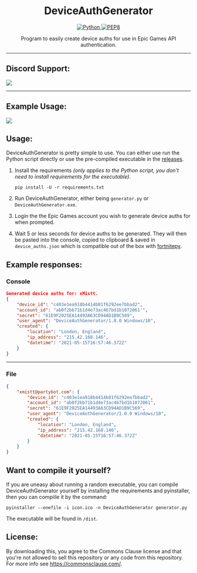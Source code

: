 <h1 align="center">DeviceAuthGenerator</h1>

<p align="center">
    <a href="https://www.python.org/downloads/" align="center">
        <img alt="Python" src="[https://img.shields.io/badge/python-3.6%20%7C%203.7%20%7C%203.8-blue](https://img.shields.io/badge/python-3.6%20%7C%203.7%20%7C%203.8%20%7C%203.9%20%7C%203.10%20%7C%203.11%20%7C%203.12-blue)">
    </a>
    <a href="https://www.python.org/dev/peps/pep-0008/" align="center">
        <img alt="PEP8" src="https://img.shields.io/badge/PEP8-compliant-brightgreen.svg">
    </a>
</p>

<p align="center">Program to easily create device auths for use in Epic Games API authentication.</p>

---

## Discord Support:
<a href="https://discord.gg/8heARRB"><img src="https://discordapp.com/api/guilds/624635034225213440/widget.png?style=banner2"></a>

---
## Example Usage:
<img src="https://i.imgur.com/weIdKDD.gif" />

## Usage:
DeviceAuthGenerator is pretty simple to use. You can either use run the Python script directly or use the pre-compiled
executable in the <a href="#">releases</a>.
1. Install the requirements _(only applies to the Python script, you don't need to install requirements for the executable)_.

    ```
    pip install -U -r requirements.txt
    ```

2. Run DeviceAuthGenerator, either being `generator.py` or `DeviceAuthGenerator.exe`.

3. Login the the Epic Games account you wish to generate device auths for when prompted.

3. Wait 5 or less seconds for device auths to be generated. They will then be pasted into the console, copied to
clipboard & saved in `device_auths.json` which is compatible out of the box with
   <a href="https://github.com/Terbau/fortnitepy">fortnitepy</a>.
   
## Example responses:
### Console
```json
Generated device auths for: xMistt.
{
    "device_id": "c403e1ea918b4414b01f6292ee7bbad2",
    "account_id": "ab0f2bb71b1d4e73ac467bd1b1072061'",
    "secret": "61E9F2025EA14493A63CD94AD1B9C569",
    "user_agent": "DeviceAuthGenerator/1.0.0 Windows/10",
    "created": {
        "location": "London, England",
        "ip_address": "215.42.168.146",
        "datetime": "2021-05-15T16:57:46.372Z"
    }
}

```
___
### File
```json
{
    "xmistt@partybot.com": {
        "device_id": "c403e1ea918b4414b01f6292ee7bbad2",
        "account_id": "ab0f2bb71b1d4e73ac467bd1b1072061",
        "secret": "61E9F2025EA14493A63CD94AD1B9C569",
        "user_agent": "DeviceAuthGenerator/1.0.0 Windows/10",
        "created": {
            "location": "London, England",
            "ip_address": "215.42.168.146",
            "datetime": "2021-05-15T16:57:46.372Z"
        }
    }
}
```
## Want to compile it yourself?
If you are uneasy about running a random executable, you can compile DeviceAuthGenerator yourself by installing the requirements and pyinstaller, then you can compiile it by the command: 
```
pyinstaller --onefile -i icon.ico -n DeviceAuthGenerator generator.py
```
The executable will be found in `/dist`.


## License:
By downloading this, you agree to the Commons Clause license and that you're not allowed to sell this repository or any code from this repository. For more info see https://commonsclause.com/.

